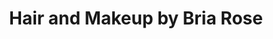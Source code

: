 ---
title: "Hair and Makeup by Bria Rose"
url: /saint-louis-park/hair-and-makeup-by-bria-rose/
shop: hairdresser
---
